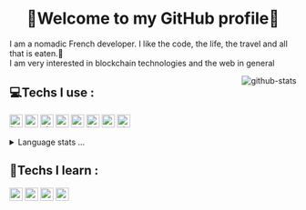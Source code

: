 <h1 align="center">👋Welcome to my GitHub profile👋</h1>

I am a nomadic French developer. I like the code, the life, the travel and all that is eaten.🍔</br>I am very interested in blockchain technologies and the web in general

<img alt="github-stats" align="right" src="https://github-readme-stats.vercel.app/api?username=Erwann-M&theme=onedark&show_icons=true" />


<h2>💻Techs I use :</h2>

<p>
  <img alt="html" src="https://img.shields.io/badge/HTML5-E34F26?style=for-the-badge&logo=html5&logoColor=white" height=23 />
  <img alt="css" src="https://img.shields.io/badge/CSS3-1572B6?style=for-the-badge&logo=css3&logoColor=white" height=23 />
  <img alt="php" src="https://img.shields.io/badge/PHP-777BB4?style=for-the-badge&logo=php&logoColor=white" height=23 />
  <img alt="sass" src="https://img.shields.io/badge/Sass-CC6699?style=for-the-badge&logo=sass&logoColor=white" height=23 />
  <img alt="mysql" src="https://img.shields.io/badge/MySQL-00000F?style=for-the-badge&logo=mysql&logoColor=white" height=23 />
  <img alt="javascript" src="https://img.shields.io/badge/JavaScript-F7DF1E?style=for-the-badge&logo=javascript&logoColor=black" height=23 />
  <img alt="typescript" src="https://img.shields.io/badge/TypeScript-007ACC?style=for-the-badge&logo=typescript&logoColor=white" height=23 />
  <img alt="git" src="https://img.shields.io/badge/-Git-F05032?style=for-the-badge&logo=git&logoColor=white" height=23 />
</p>

<details>
  <summary>Language stats ...</summary>
  <p align="left">
    <img src="https://wakatime.com/share/@aa76adae-367f-431e-bc41-ea2b873388b6/3301fe5e-b09e-463b-8e14-11bd58673dd0.svg" height=400 />
  </p>
</details>

<h2>🔬Techs I learn :</h2>

<p>
  <img alt="react" src="https://img.shields.io/badge/React-20232A?style=for-the-badge&logo=react&logoColor=61DAFB" height=23 />
  <img alt="redux" src="https://img.shields.io/badge/Redux-593D88?style=for-the-badge&logo=redux&logoColor=white" height=23 />
  <img alt="python" src="https://img.shields.io/badge/Python-14354C?style=for-the-badge&logo=python&logoColor=white" height=23 />
  <img alt="rust" src="https://img.shields.io/badge/Rust-000000?style=for-the-badge&logo=rust&logoColor=white" height=23 />
</p>


